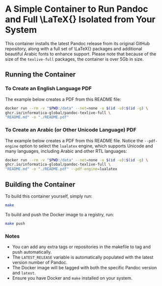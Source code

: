 # A Simple Container to Run Pandoc and Full \LaTeX{} Isolated from Your System

This container installs the latest Pandoc release from its original GitHub repository, along with a full set of \LaTeX{} packages and additional beautiful Arabic fonts to enhance support. Please note that because of the size of the `texlive-full` packages, the container is over 5Gb in size.

## Running the Container

### To Create an English Language PDF

The example below creates a PDF from this README file:

```sh
docker run --rm -v "$PWD:/data" --net=none -u $(id -u):$(id -g) \
ghcr.io/informatica-global/pandoc-texlive-full \
"README.md" -o "./README.pdf"
```

### To Create an Arabic (or Other Unicode Language) PDF

The example below creates a PDF from this README file. Notice the `--pdf-engine` option to select the `lualatex` engine, which supports Unicode and many languages, including Arabic and other RTL languages:

```sh
docker run --rm -v "$PWD:/data" --net=none -u $(id -u):$(id -g) \
ghcr.io/informatica-global/pandoc-texlive-full \
"README.md" -o "./README.pdf" --pdf-engine=lualatex 
```

## Building the Container

To build this container yourself, simply run:

```sh
make
```

To build and push the Docker image to a registry, run:

```sh
make push
```

### Notes

- You can add any extra tags or repositories in the makefile to tag and push automatically.
- The `LATEST_RELEASE` variable is automatically populated with the latest version number of Pandoc.
- The Docker image will be tagged with both the specific Pandoc version and `latest`.
- Ensure you have Docker and `make` installed on your system.
